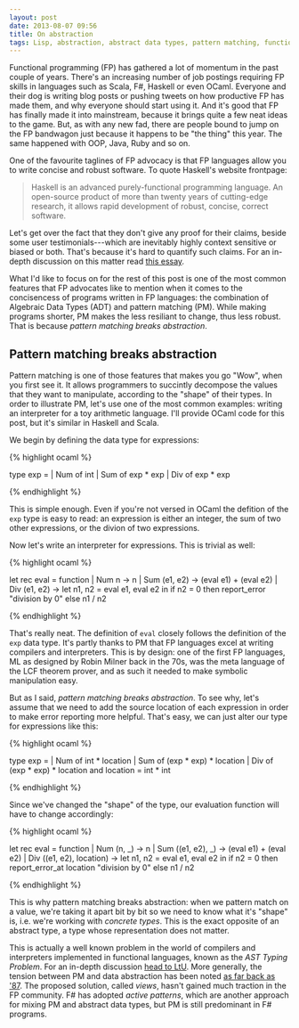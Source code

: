 ```yaml
---
layout: post
date: 2013-08-07 09:56
title: On abstraction
tags: Lisp, abstraction, abstract data types, pattern matching, functional programming
---
```


Functional programming (FP) has gathered a lot of momentum in the past couple of years. There's an increasing number of job postings requiring FP skills in languages such as Scala, F#, Haskell or even OCaml. Everyone and their dog is writing blog posts or pushing tweets on how productive FP has made them, and why everyone should start using it. And it's good that FP has finally made it into mainstream, because it brings quite a few neat ideas to the game. But, as with any new fad, there are people bound to jump on the FP bandwagon just because it happens to be "the thing" this year. The same happened with OOP, Java, Ruby and so on.

One of the favourite taglines of FP advocacy is that FP languages allow you to write concise and robust software. To quote Haskell's website frontpage:

> Haskell is an advanced purely-functional programming language. An open-source product of more than twenty years of cutting-edge research, it allows rapid development of robust, concise, correct software.

Let's get over the fact that they don't give any proof for their claims, beside some user testimonials---which are inevitably highly context sensitive or biased or both. That's because it's hard to quantify such claims. For an in-depth discussion on this matter read [this essay](http://tagide.com/blog/2012/03/research-in-programming-languages/).

What I'd like to focus on for the rest of this post is one of the most common features that FP advocates like to mention when it comes to the concisencess of programs written in FP languages: the combination of Algebraic Data Types (ADT) and pattern matching (PM). While making programs shorter, PM makes the less resiliant to change, thus less robust. That is because _pattern matching breaks abstraction_.

## Pattern matching breaks abstraction

Pattern matching is one of those features that makes you go "Wow", when you first see it. It allows programmers to succintly decompose the values that they want to manipulate, according to the "shape" of their types. In order to illustrate PM, let's use one of the most common examples: writing an interpreter for a toy arithmetic language. I'll provide OCaml code for this post, but it's similar in Haskell and Scala.

We begin by defining the data type for expressions:

{% highlight ocaml %}

type exp =
  | Num of int
  | Sum of exp * exp
  | Div of exp * exp

{% endhighlight %}

This is simple enough. Even if you're not versed in OCaml the defition of the `exp` type is easy to read: an expression is either an integer, the sum of two other expressions, or the divion of two expressions. 

Now let's write an interpreter for expressions. This is trivial as well:

{% highlight ocaml %}

let rec eval = function
  | Num n -> n
  | Sum (e1, e2) -> (eval e1) + (eval e2)
  | Div (e1, e2) -> 
    let n1, n2 = eval e1, eval e2 in
    if n2 = 0 then report_error "division by 0"
    else n1 / n2

{% endhighlight %}

That's really neat. The definition of `eval` closely follows the definition of the `exp` data type. It's partly thanks to PM that FP languages excel at writing compilers and interpreters. This is by design: one of the first FP languages, ML as designed by Robin Milner back in the 70s, was the meta language of the LCF theorem prover, and as such it needed to make symbolic manipulation easy.

But as I said, _pattern matching breaks abstraction_. To see why, let's assume that we need to add the source location of each expression in order to make error reporting more helpful. That's easy, we can just alter our type for expressions like this:

{% highlight ocaml %}

type exp =
  | Num of int * location
  | Sum of (exp * exp) * location
  | Div of (exp * exp) * location
and location = int * int

{% endhighlight %}

Since we've changed the "shape" of the type, our evaluation function will have to change accordingly:

{% highlight ocaml %}

let rec eval = function
  | Num (n, _) -> n
  | Sum ((e1, e2), _) -> (eval e1) + (eval e2)
  | Div ((e1, e2), location) -> 
    let n1, n2 = eval e1, eval e2 in
    if n2 = 0 then report_error_at location "division by 0"
    else n1 / n2

{% endhighlight %}

This is why pattern matching breaks abstraction: when we pattern match on a value, we're taking it apart bit by bit so we need to know what it's "shape" is, i.e. we're working with _concrete types_. This is the exact opposite of an abstract type, a type whose representation does not matter.

This is actually a well known problem in the world of compilers and interpreters implemented in functional languages, known as the _AST Typing Problem_. For an in-depth discussion [head to LtU](http://lambda-the-ultimate.org/node/4170). More generally, the tension between PM and data abstraction has been noted [as far back as '87](http://www.cs.tufts.edu/~nr/cs257/archive/views/wadler.pdf). The proposed solution, called _views_, hasn't gained much traction in the FP community. F# has adopted _active patterns_, which are another approach for mixing PM and abstract data types, but PM is still predominant in F# programs.